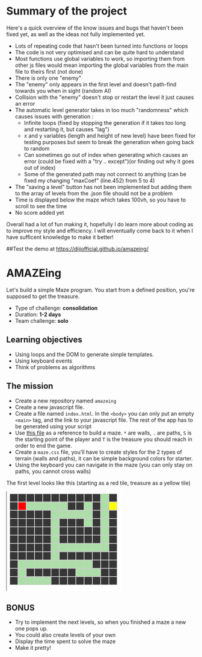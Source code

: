 # Summary of the project
Here's a quick overview of the know issues and bugs that haven't been fixed yet, as well as the ideas not fully implemented yet.
 
 - Lots of repeating code that hasn't been turned into functions or loops
 - The code is not very optimised and can be quite hard to understand
 - Most functions use global variables to work, so importing them from other js files would mean 
 importing the global variables from the main file to theirs first (not done)
 - There is only one "enemy"
 - The "enemy" only appears in the first level and doesn't path-find towards you when in sight (random AI)
 - Collision with the "enemy" doesn't stop or restart the level it just causes an error
 - The automatic level generator takes in too much "randomness" which causes issues with generation :
    - Infinite loops (fixed by stopping the generation if it takes too long and 
    restarting it, but causes "lag")
    - x and y variables (length and height of new level) have been fixed for testing purposes but 
    seem to break the generation when going back to random
    - Can sometimes go out of index when generating which causes an error 
    (could be fixed with a "try .. except")(or finding out why it goes out of index)
    - Some of the generated path may not connect to anything (can be fixed my 
    changing "maxCoef" (line.452) from 5 to 4)
 - The "saving a level" button has not been implemented but adding them to the 
 array of levels from the .json file should not be a problem
 - Time is displayed below the maze which takes 100vh, so you have to scroll to see the time
 - No score added yet

Overall had a lot of fun making it, hopefully I do learn more about coding as to improve my style and efficiency. I will enventually come back to it when I have sufficent knowledge to make it better!

##Test the demo at https://dijiofficial.github.io/amazeing/

# AMAZEing

Let's build a simple Maze program. You start from a defined position, you're supposed to get the treasure.

- Type of challenge: **consolidation**  
- Duration: **1-2 days**  
- Team challenge: **solo**


## Learning objectives

- Using loops and the DOM to generate simple templates. 
- Using keyboard events
- Think of problems as algorithms

## The mission

- Create a new repository named `amazeing`
- Create a new javascript file.
- Create a file named `index.html`. In the `<body>` you can only put an empty `<main>` tag, and the link to your javascript file. The rest of the app has to be generated using your script
- Use [this file](assets/js/mazes.js) as a reference to build a maze. `*` are walls, `.` are paths, `S` is the starting point of the player and `T` is the treasure you should reach in order to end the game. 
- Create a `maze.css` file, you'll have to create styles for the 2 types of terrain (walls and paths), it can be simple background colors for starter.
- Using the keyboard you can navigate in the maze (you can only stay on paths, you cannot cross walls)


The first level looks like this (starting as a red tile, treasure as a yellow tile)

![maze](assets/img/map.png)

## BONUS

- Try to implement the next levels, so when you finished a maze a new one pops up.
- You could also create levels of your own
- Display the time spent to solve the maze
- Make it pretty!
